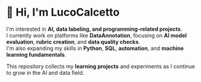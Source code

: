 # 👋 Hi, I'm LucoCalcetto

I'm interested in **AI, data labeling, and programming-related projects**.  
I currently work on platforms like **DataAnnotation**, focusing on **AI model evaluation**, **rubric creation**, and **data quality checks**.  
I'm also expanding my skills in **Python**, **SQL**, **automation**, and **machine learning fundamentals**.  

This repository collects my **learning projects** and experiments as I continue to grow in the AI and data field.
